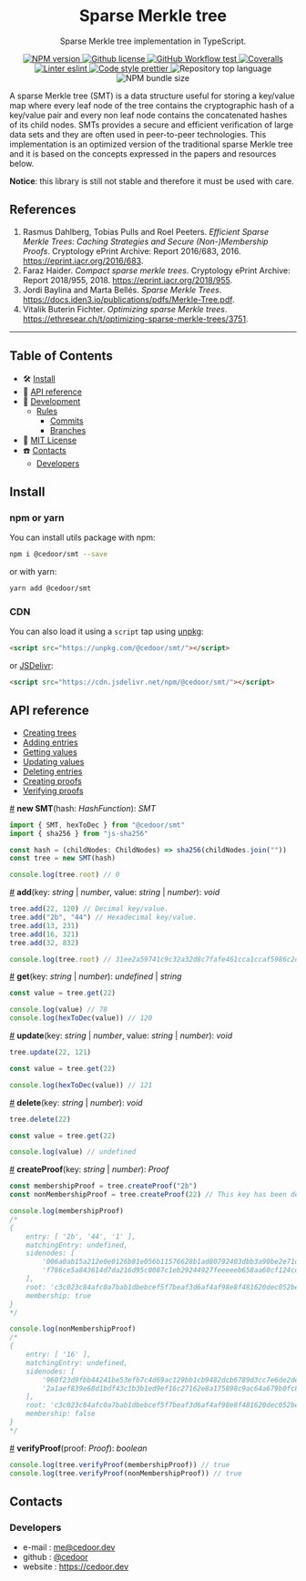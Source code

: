 <p align="center">
    <h1 align="center">
        Sparse Merkle tree
    </h1>
    <p align="center">Sparse Merkle tree implementation in TypeScript.</p>
</p>

<p align="center">
    <a href="https://www.npmjs.com/package/@cedoor/smt" target="_blank">
        <img alt="NPM version" src="https://img.shields.io/npm/v/@cedoor/smt?style=flat-square">
    </a>
    <a href="https://github.com/cedoor/sparse-merkle-tree/blob/main/LICENSE" target="_blank">
        <img alt="Github license" src="https://img.shields.io/github/license/cedoor/sparse-merkle-tree.svg?style=flat-square">
    </a>
    <a href="https://github.com/cedoor/sparse-merkle-tree/actions?query=workflow%3Atest" target="_blank">
        <img alt="GitHub Workflow test" src="https://img.shields.io/github/workflow/status/cedoor/sparse-merkle-tree/test?label=test&style=flat-square&logo=github">
    </a>
    <a href='https://coveralls.io/github/cedoor/sparse-merkle-tree?branch=main' target="_blank">
        <img alt="Coveralls" src="https://img.shields.io/coveralls/github/cedoor/sparse-merkle-tree/main?style=flat-square&logo=coveralls">
    </a>
    <a href="https://eslint.org/" target="_blank">
        <img alt="Linter eslint" src="https://img.shields.io/badge/linter-eslint-8080f2?style=flat-square&logo=eslint">
    </a>
    <a href="https://prettier.io/" target="_blank">
        <img alt="Code style prettier" src="https://img.shields.io/badge/code%20style-prettier-f8bc45?style=flat-square&logo=prettier">
    </a>
    <img alt="Repository top language" src="https://img.shields.io/github/languages/top/cedoor/network-flow-algorithms?style=flat-square&logo=typescript">
    <img alt="NPM bundle size" src="https://img.shields.io/bundlephobia/min/@cedoor/smt?style=flat-square">
</p>


A sparse Merkle tree (SMT) is a data structure useful for storing a key/value map where every leaf node of the tree contains the cryptographic hash of a key/value pair and every non leaf node contains the concatenated hashes of its child nodes. SMTs provides a secure and efficient verification of large data sets and they are often used in peer-to-peer technologies. This implementation is an optimized version of the traditional sparse Merkle tree and it is based on the concepts expressed in the papers and resources below.

**Notice**: this library is still not stable and therefore it must be used with care.

## References

1. Rasmus Dahlberg, Tobias Pulls and Roel Peeters. *Efficient Sparse Merkle Trees: Caching Strategies and Secure (Non-)Membership Proofs*. Cryptology ePrint Archive: Report 2016/683, 2016. https://eprint.iacr.org/2016/683.
2. Faraz Haider. *Compact sparse merkle trees*. Cryptology ePrint Archive: Report 2018/955, 2018. https://eprint.iacr.org/2018/955.
3. Jordi Baylina and Marta Bellés. *Sparse Merkle Trees*. https://docs.iden3.io/publications/pdfs/Merkle-Tree.pdf.
4. Vitalik Buterin Fichter. *Optimizing sparse Merkle trees*. https://ethresear.ch/t/optimizing-sparse-merkle-trees/3751.

---

## Table of Contents

-   🛠 [Install](#install)
-   📜 [API reference](#api-reference)
-   🔬 [Development](#development)
    -   [Rules](#scroll-rules)
        -   [Commits](https://github.com/cedoor/cedoor/tree/main/git#commits-rules)
        -   [Branches](https://github.com/cedoor/cedoor/tree/main/git#branch-rules)
-   🧾 [MIT License](https://github.com/cedoor/sparse-merkle-tree/blob/master/LICENSE)
-   ☎️ [Contacts](#contacts)
    -   [Developers](#developers)

## Install

### npm or yarn

You can install utils package with npm:

```bash
npm i @cedoor/smt --save
```

or with yarn:

```bash
yarn add @cedoor/smt
```

### CDN

You can also load it using a `script` tap using [unpkg](https://unpkg.com/):

```html
<script src="https://unpkg.com/@cedoor/smt/"></script>
```

or [JSDelivr](https://www.jsdelivr.com/):

```html
<script src="https://cdn.jsdelivr.net/npm/@cedoor/smt/"></script>
```

## API reference

* [Creating trees](#smt-new)
* [Adding entries](#smt-add)
* [Getting values](#smt-get)
* [Updating values](#smt-update)
* [Deleting entries](#smt-delete)
* [Creating proofs](#smt-create-proof)
* [Verifying proofs](#smt-verify-proof)

<a name="smt-new" href="#smt-new">#</a> **new SMT**(hash: *HashFunction*): *SMT*

```typescript
import { SMT, hexToDec } from "@cedoor/smt"
import { sha256 } from "js-sha256"

const hash = (childNodes: ChildNodes) => sha256(childNodes.join(""))
const tree = new SMT(hash)

console.log(tree.root) // 0
```

<a name="smt-add" href="#smt-add">#</a> **add**(key: *string* | *number*, value: *string* | *number*): *void*

```typescript
tree.add(22, 120) // Decimal key/value.
tree.add("2b", "44") // Hexadecimal key/value.
tree.add(13, 231)
tree.add(16, 321)
tree.add(32, 832)

console.log(tree.root) // 31ee2a59741c9c32a32d8c7fafe461cca1ccaf5986c2d592586e3e6482a48645  
```

<a name="smt-get" href="#smt-get">#</a> **get**(key: *string* | *number*): *undefined* | *string*

```typescript
const value = tree.get(22)

console.log(value) // 78
console.log(hexToDec(value)) // 120
```

<a name="smt-update" href="#smt-update">#</a> **update**(key: *string* | *number*, value: *string* | *number*): *void*

```typescript
tree.update(22, 121)

const value = tree.get(22)

console.log(hexToDec(value)) // 121
```

<a name="smt-delete" href="#smt-delete">#</a> **delete**(key: *string* | *number*): *void*

```typescript
tree.delete(22)

const value = tree.get(22)

console.log(value) // undefined
```

<a name="smt-create-proof" href="#smt-create-proof">#</a> **createProof**(key: *string* | *number*): *Proof*

```typescript
const membershipProof = tree.createProof("2b")
const nonMembershipProof = tree.createProof(22) // This key has been deleted.

console.log(membershipProof)
/*
{
    entry: [ '2b', '44', '1' ],
    matchingEntry: undefined,
    sidenodes: [
        '006a0ab15a212e0e0126b81e056b11576628b1ad80792403dbb3a90be2e71d64',
        'f786ce5a843614d7da216d95c0087c1eb29244927feeeeeb658aa60cf124cd5e'
    ],
    root: 'c3c023c84afc0a7bab1dbebcef5f7beaf3d6af4af98e8f481620dec052be7d0d',
    membership: true
}
*/

console.log(nonMembershipProof)
/*
{
    entry: [ '16' ],
    matchingEntry: undefined,
    sidenodes: [
        '960f23d9fbb44241be53efb7c4d69ac129bb1cb9482dcb6789d3cc7e6de2de2b',
        '2a1aef839e68d1bdf43c1b3b1ed9ef16c27162e8a175898c9ac64a679b0fc825'
    ],
    root: 'c3c023c84afc0a7bab1dbebcef5f7beaf3d6af4af98e8f481620dec052be7d0d',
    membership: false
}
*/
```

<a name="smt-verify-proof" href="#smt-verify-proof">#</a> **verifyProof**(proof: *Proof*): *boolean*


```typescript
console.log(tree.verifyProof(membershipProof)) // true
console.log(tree.verifyProof(nonMembershipProof)) // true
```

## Contacts

### Developers

-   e-mail : me@cedoor.dev
-   github : [@cedoor](https://github.com/cedoor)
-   website : https://cedoor.dev
